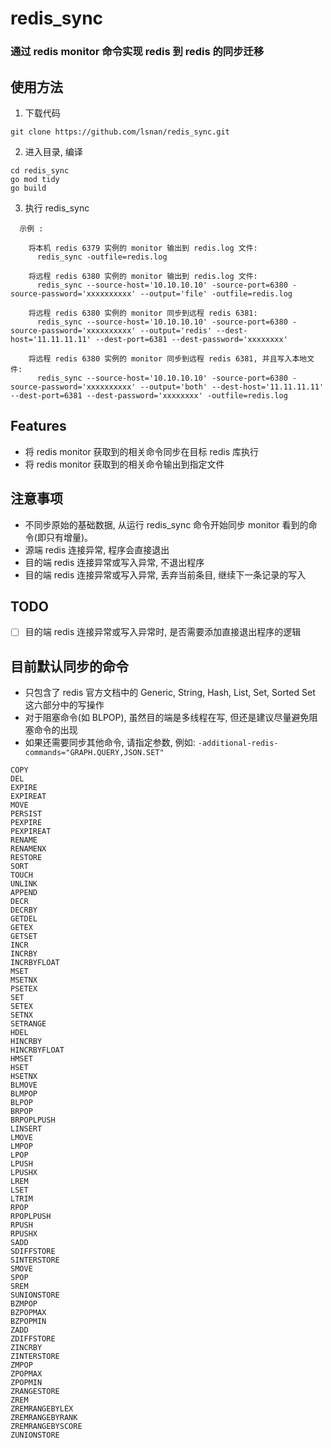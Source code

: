 # redis_sync

### 通过 redis monitor 命令实现 redis 到 redis 的同步迁移

## 使用方法

1. 下载代码

```
git clone https://github.com/lsnan/redis_sync.git
```

2. 进入目录, 编译

```
cd redis_sync
go mod tidy
go build
```

3. 执行 redis_sync 

```
  示例 : 

    将本机 redis 6379 实例的 monitor 输出到 redis.log 文件:
	  redis_sync -outfile=redis.log

    将远程 redis 6380 实例的 monitor 输出到 redis.log 文件:
	  redis_sync --source-host='10.10.10.10' -source-port=6380 -source-password='xxxxxxxxxx' --output='file' -outfile=redis.log

    将远程 redis 6380 实例的 monitor 同步到远程 redis 6381:
	  redis_sync --source-host='10.10.10.10' -source-port=6380 -source-password='xxxxxxxxxx' --output='redis' --dest-host='11.11.11.11' --dest-port=6381 --dest-password='xxxxxxxx'

    将远程 redis 6380 实例的 monitor 同步到远程 redis 6381, 并且写入本地文件:
	  redis_sync --source-host='10.10.10.10' -source-port=6380 -source-password='xxxxxxxxxx' --output='both' --dest-host='11.11.11.11' --dest-port=6381 --dest-password='xxxxxxxx' -outfile=redis.log
```

## Features

- 将 redis monitor 获取到的相关命令同步在目标 redis 库执行
- 将 redis monitor 获取到的相关命令输出到指定文件 

## 注意事项

- 不同步原始的基础数据, 从运行 redis_sync 命令开始同步 monitor 看到的命令(即只有增量)。
- 源端 redis 连接异常, 程序会直接退出
- 目的端 redis 连接异常或写入异常, 不退出程序
- 目的端 redis 连接异常或写入异常, 丢弃当前条目, 继续下一条记录的写入

## TODO

- [ ] 目的端 redis 连接异常或写入异常时, 是否需要添加直接退出程序的逻辑


## 目前默认同步的命令

- 只包含了 redis 官方文档中的 Generic, String, Hash, List, Set, Sorted Set 这六部分中的写操作
- 对于阻塞命令(如 BLPOP), 虽然目的端是多线程在写, 但还是建议尽量避免阻塞命令的出现
- 如果还需要同步其他命令, 请指定参数, 例如: `-additional-redis-commands="GRAPH.QUERY,JSON.SET"`

```
COPY
DEL
EXPIRE
EXPIREAT
MOVE
PERSIST
PEXPIRE
PEXPIREAT
RENAME
RENAMENX
RESTORE
SORT
TOUCH
UNLINK
APPEND
DECR
DECRBY
GETDEL
GETEX
GETSET
INCR
INCRBY
INCRBYFLOAT
MSET
MSETNX
PSETEX
SET
SETEX
SETNX
SETRANGE
HDEL
HINCRBY
HINCRBYFLOAT
HMSET
HSET
HSETNX
BLMOVE
BLMPOP
BLPOP
BRPOP
BRPOPLPUSH
LINSERT
LMOVE
LMPOP
LPOP
LPUSH
LPUSHX
LREM
LSET
LTRIM
RPOP
RPOPLPUSH
RPUSH
RPUSHX
SADD
SDIFFSTORE
SINTERSTORE
SMOVE
SPOP
SREM
SUNIONSTORE
BZMPOP
BZPOPMAX
BZPOPMIN
ZADD
ZDIFFSTORE
ZINCRBY
ZINTERSTORE
ZMPOP
ZPOPMAX
ZPOPMIN
ZRANGESTORE
ZREM
ZREMRANGEBYLEX
ZREMRANGEBYRANK
ZREMRANGEBYSCORE
ZUNIONSTORE
```